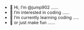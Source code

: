 - 👋 Hi, I’m @jump902 ......
- 👀 I’m interested in coding ......
- 🌱 I’m currently learning coding .....
- 🌱 or just make fun ......

<!---
jump902/jump902 is a ✨ special ✨ repository because its `README.md` (this file) appears on your GitHub profile.
You can click the Preview link to take a look at your changes.
--->
